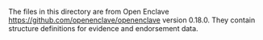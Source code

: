 The files in this directory are from Open Enclave https://github.com/openenclave/openenclave version 0.18.0. They contain structure definitions for evidence and endorsement data.